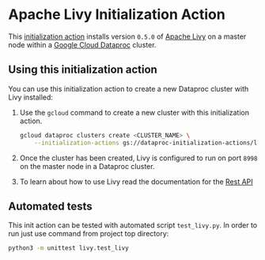 # Apache Livy Initialization Action

This [initialization action](https://cloud.google.com/dataproc/init-actions) installs version
`0.5.0` of [Apache Livy](https://livy.incubator.apache.org/) on a master node within a
[Google Cloud Dataproc](https://cloud.google.com/dataproc) cluster.

## Using this initialization action

You can use this initialization action to create a new Dataproc cluster with Livy installed:

1. Use the `gcloud` command to create a new cluster with this initialization action.

    ```bash
    gcloud dataproc clusters create <CLUSTER_NAME> \
        --initialization-actions gs://dataproc-initialization-actions/livy/livy.sh
    ```

1. Once the cluster has been created, Livy is configured to run on port `8998` on the master node
   in a Dataproc cluster.

1. To learn about how to use Livy read the documentation for the
   [Rest API](https://livy.incubator.apache.org/docs/latest/rest-api.html)

## Automated tests

This init action can be tested with automated script ```test_livy.py```. In order to run just use command from project top directory: 
```bash
python3 -m unittest livy.test_livy
```